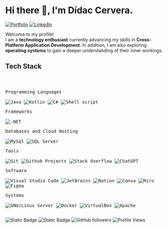 <h1>Hi there 👋, I'm Dídac Cervera.</h1>

<!-- Header Links -->

[![Portfolio](https://img.shields.io/badge/-Portfolio-red?style=flat&logo=appveyor&logoColor=white)](https://bento.me/rwxce)
[![Linkedin](https://img.shields.io/badge/-LinkedIn-blue?style=flat&logo=Linkedin&logoColor=white)](https://www.linkedin.com/in/dcervera99/)

<!-- Short Bio -->
<p>Welcome to my profile! </br> I am a <b>technology enthusiast</b> currently advancing my skills in <b>Cross-Platform Application Development.</b> In addition, I am also exploring <b>operating systems</b> to gain a deeper understanding of their inner workings.</p>

<!-- Tech Stack -->
<h2>Tech Stack</h2>

<div>
	<p style="display: inline-block;">
	<p>
		<kbd>
			<kbd>Programming Languages</kbd>
			<br>
			<br>
			<img alt="Java" src="https://img.shields.io/badge/Java-05122A?logo=openjdk&style=flat">
			<img alt= "Kotlin" src="https://img.shields.io/badge/Kotlin-flat?style=flat&logo=kotlin&logoColor=white&labelColor=%23061227&color=%23061227">
			<img alt="C#" src="https://img.shields.io/badge/C%23-flat?style=flat&logo=c%2B%2B&logoColor=white&labelColor=%23061227&color=%23061227">
			<img alt="Shell script" src="https://img.shields.io/badge/Shell%20Script-05122A?style=flat&logo=gnu-bash&logoColor=white">
		</kbd>
	</p>
	<p>
		<kbd>
			<kbd>Frameworks</kbd>
			<br>
			<br>
			<img alt=".NET" src="https://img.shields.io/badge/.NET-flat?style=flat&logo=dotnet&logoColor=white&labelColor=23061227&color=05122A">
		</kbd>
	</p>
	<p>
		<kbd>
			<kbd>Databases and Cloud Hosting</kbd>
			<br>
			<br>
			<img alt="MySql" src="https://img.shields.io/badge/MySQL-05122A?style=flat&logo=MySql">
			<img alt="SQL Server" src="https://img.shields.io/badge/SQL%20Server-flat?style=flat&logo=databricks&labelColor=%23061227&color=%23061227">
		</kbd>
	</p>
	<p>
		<kbd>
			<kbd>Tools</kbd>
			<br>
			<br>
			<img alt="Git" src="https://img.shields.io/badge/Git-05122A?style=flat&logo=Git">
			<img alt="Github Projects" src="https://img.shields.io/badge/Github%20Projects-05122A?style=flat&logo=Github">
			<img alt="Stack Overflow" src="https://img.shields.io/badge/StackOverflow-05122A?style=flat&logo=StackOverflow">
			<img alt="ChatGPT" src="https://img.shields.io/badge/OpenAI-flat?style=flat&logo=openai&logoColor=white&labelColor=%23061227&color=%23061227">
		</kbd>
	</p>
		<p>
		<kbd>
			<kbd>Software</kbd>
			<br>
			<br>
			<img alt="Visual Studio Code" src="https://img.shields.io/badge/Visual%20Studio%20Code-05122A?style=flat&logo=vscodium">
			<img alt="JetBrains" src="https://img.shields.io/badge/JetBrains-flat?style=flat&logo=jetbrains&labelColor=%23061227&color=%23061227">
			<img alt="Notion" src="https://img.shields.io/badge/Notion-05122A?style=flat&logo=Notion">
			<img alt="Canva" src="https://img.shields.io/badge/Canva-05122A?style=flat&logo=Canva">
			<img alt="Miro" src="https://img.shields.io/badge/Miro-flat?style=flat&logo=miro&logoColor=white&labelColor=%23061227&color=%23061227">
			<img alt="Figma" src="https://img.shields.io/badge/Figma-flat?style=flat&logo=figma&labelColor=%23061227&color=%23061227">
		</kbd>
	</p>
	</p>
		<p>
		<kbd>
			<kbd>Systems</kbd>
			<br>
			<br>
			<img alt="GNU/Linux Server" src="https://img.shields.io/badge/GNU%2FLinux%20Server-flat?style=flat&logo=linux&logoColor=white&labelColor=%23061227&color=%23061227">
			<img alt="Docker" src="https://img.shields.io/badge/Docker-flat?style=flat&logo=docker&logoColor=white&labelColor=%23061227&color=%23061227">
			<img alt="VirtualBox" src="https://img.shields.io/badge/VirtualBox-flat?style=flat&logo=virtualbox&labelColor=%23061227&color=%23061227">
			<img alt="Apache" src="https://img.shields.io/badge/Apache-flat?style=flat&logo=apache&labelColor=%23061227&color=%23061227">
		</kbd>
	</p>
    </p>
</div>

<h2></h2>

<!-- Footer -->

![Static Badge](https://img.shields.io/badge/Thanks%20for%20visiting!-05122A)
![Static Badge](https://img.shields.io/badge/Star%20%E2%AD%90%20some%20repositories%20you%20find%20helpful!%20-05122A)
![GitHub followers](https://img.shields.io/github/followers/rwxce?style=flat&logo=github&color=05122A&labelColor=05122A)
![Profile Views](https://komarev.com/ghpvc/?username=rwxce&style=flat&labelolor=05122A&color=05122A)
